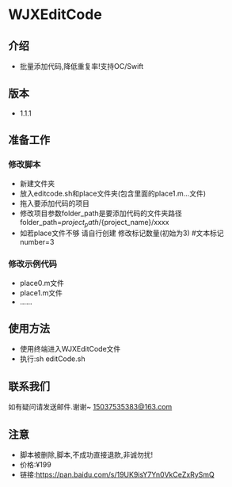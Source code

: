 # WJXEditCode
    
## 介绍
* 批量添加代码,降低重复率!支持OC/Swift

## 版本
* 1.1.1
    

## 准备工作
### 修改脚本
*  新建文件夹
*  放入editcode.sh和place文件夹(包含里面的place1.m...文件)
*  拖入要添加代码的项目
*  修改项目参数folder_path是要添加代码的文件夹路径
   folder_path=${project_path}/${project_name}/xxxx
*  如若place文件不够 请自行创建 修改标记数量(初始为3)
   #文本标记
   number=3

###  修改示例代码
* place0.m文件
* place1.m文件
* ......
    
## 使用方法
* 使用终端进入WJXEditCode文件
* 执行:sh editCode.sh
   
## 联系我们
如有疑问请发送邮件.谢谢~
15037535383@163.com

## 注意
* 脚本被删除,脚本,不成功直接退款,非诚勿扰!
* 价格:¥199
* 链接:https://pan.baidu.com/s/19UK9isY7Yn0VkCeZxRySmQ



